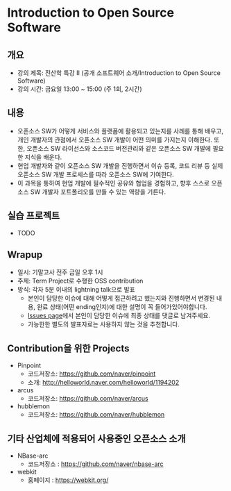 # Introduction to Open Source Software

## 개요
* 강의 제목: 전산학 특강 II (공개 소프트웨어 소개/Introduction to Open Source Software)
* 강의 시간: 금요일 13:00 ~ 15:00 (주 1회, 2시간)

## 내용
- 오픈소스 SW가 어떻게 서비스와 플랫폼에 활용되고 있는지를 사례를 통해 배우고,
  개인 개발자의 관점에서 오픈소스 SW 개발이 어떤 의미를 가지는지 이해한다.
  또한, 오픈소스 SW 라이선스와 소스코드 버전관리와 같은 오픈소스 SW 개발에 필요한 지식을 배운다.
- 현업 개발자와 같이 오픈소스 SW 개발을 진행하면서 이슈 등록, 코드 리뷰 등 실제 오픈소스 SW 개발 프로세스를 따라
  오픈소스 SW에 기여한다.
- 이 과목을 통하여 현업 개발에 필수적인 공유와 협업을 경험하고, 향후 스스로 오픈소스 SW 개발자 포트폴리오를
  만들 수 있는 역량을 기른다.

## 실습 프로젝트
* TODO


## Wrapup
* 일시: 기말고사 전주 금일 오후 1시
* 주제: Term Project로 수행한 OSS contribution
* 방식: 각자 5분 이내의 lightning talk으로 발표
    * 본인이 담당한 이슈에 대해 어떻게 접근하려고 했는지와 진행하면서 변경된 내용, 완료 상태(어떤 ending인지)에 대한 설명이 꼭 들어가있어야합니다.
    * [Issues page](https://github.com/naver/kaist-oss-course/issues)에서 본인이 담당한 이슈에 최종 상태를 댓글로 남겨주세요.
    * 가능한한 별도의 발표자료는 사용하지 않는 것을 추천합니다.

## Contribution을 위한 Projects
* Pinpoint
    * 코드저장소: https://github.com/naver/pinpoint
    * 소개: http://helloworld.naver.com/helloworld/1194202
* arcus
    * 코드저장소: https://github.com/naver/arcus
* hubblemon
    * 코드저장소: https://github.com/naver/hubblemon

## 기타 산업체에 적용되어 사용중인 오픈소스 소개
* NBase-arc
    * 코드저장소 : https://github.com/naver/nbase-arc
* webkit
    * 홈페이지 : https://webkit.org/



